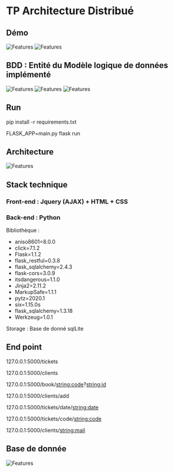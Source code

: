 # TP Architecture Distribué

## Démo 

![Features](static/demo.png)
![Features](static/demo2.png)
## BDD : Entité du Modèle logique de données implémenté
![Features](static/table-client.png)
![Features](static/table-flight.png)
![Features](static/table-plane.png)


## Run 

pip install -r requirements.txt

FLASK_APP=main.py flask run

## Architecture

![Features](static/schema_archi.png)

## Stack technique

### Front-end : Jquery (AJAX) + HTML + CSS

### Back-end : Python

Bibliothèque : 

- aniso8601=8.0.0
- click=7.1.2
- Flask=1.1.2
- flask_restful=0.3.8
- flask_sqlalchemy=2.4.3
- flask-cors=3.0.9
- itsdangerous=1.1.0
- Jinja2=2.11.2
- MarkupSafe=1.1.1
- pytz=2020.1
- six=1.15.0s
- flask_sqlalchemy=1.3.18
- Werkzeug=1.0.1

Storage : Base de donné sqlLite

## End point

127.0.0.1:5000/tickets

127.0.0.1:5000/clients

127.0.0.1:5000/book/<string:code>?<string:id>

127.0.0.1:5000/clients/add

127.0.0.1:5000/tickets/date/<string:date>

127.0.0.1:5000/tickets/code/<string:code>

127.0.0.1:5000/clients/<string:mail>

## Base de donnée

![Features](static/bdd.png)

